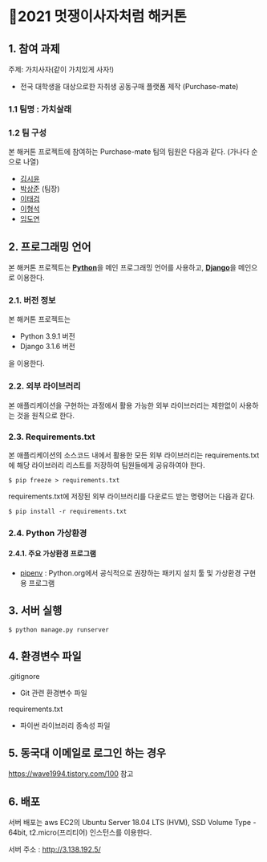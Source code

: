 # :lion:2021 멋쟁이사자처럼 해커톤 
 
## 1. 참여 과제

주제: 가치사자(같이 가치있게 사자!)
- 전국 대학생을 대상으로한 자취생 공동구매 플랫폼 제작 (Purchase-mate)

### 1.1 팀명 : 가치살래

### 1.2 팀 구성

본 해커톤 프로젝트에 참여하는 Purchase-mate 팀의 팀원은 다음과 같다. (가나다 순으로 나열)

- [김시윤](https://github.com/sharon1638)
- [박상준](https://github.com/tkdwns414) (팀장)
- [이태검](https://github.com/LeeTaeGeom)
- [이형석](https://github.com/lhs961021)
- [임도연](https://github.com/dddooo9)

## 2. 프로그래밍 언어

본 해커톤 프로젝트는 
[**Python**](https://www.python.org)을 메인 프로그래밍 언어를 사용하고,
[**Django**](https://www.djangoproject.com)을 메인으로 이용한다.

### 2.1. 버전 정보

본 해커톤 프로젝트는 
- Python 3.9.1 버전
- Django 3.1.6 버전
 
을 이용한다.

### 2.2. 외부 라이브러리

본 애플리케이션을 구현하는 과정에서 활용 가능한 외부 라이브러리는 제한없이 사용하는 것을 원칙으로 한다.

### 2.3. Requirements.txt

본 애플리케이션의 소스코드 내에서 활용한 모든 외부 라이브러리는 requirements.txt에 해당 라이브러리 리스트를 저장하여 팀원들에게 공유하여야 한다.
```
$ pip freeze > requirements.txt
```
requirements.txt에 저장된 외부 라이브러리를 다운로드 받는 명령어는 다음과 같다.
```
$ pip install -r requirements.txt
```
### 2.4. Python 가상환경

#### 2.4.1. 주요 가상환경 프로그램
- [pipenv](https://github.com/pypa/pipenv) :  Python.org에서 공식적으로 권장하는 패키지 설치 툴 및 가상환경 구현용 프로그램

## 3. 서버 실행
```
$ python manage.py runserver 
```
## 4. 환경변수 파일

.gitignore

- Git 관련 환경변수 파일

requirements.txt

- 파이썬 라이브러리 종속성 파일

## 5. 동국대 이메일로 로그인 하는 경우

https://wave1994.tistory.com/100 참고

## 6. 배포

서버 배포는 aws EC2의 Ubuntu Server 18.04 LTS (HVM), SSD Volume Type - 64bit, t2.micro(프리티어) 인스턴스를 이용한다. 

서버 주소 : http://3.138.192.5/
